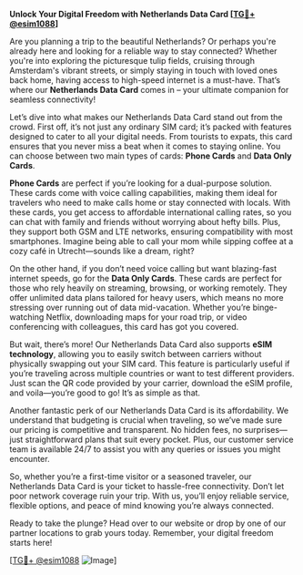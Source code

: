 **Unlock Your Digital Freedom with Netherlands Data Card [[TG💪+ @esim1088](https://t.me/s/esim1088)]**

Are you planning a trip to the beautiful Netherlands? Or perhaps you're already here and looking for a reliable way to stay connected? Whether you're into exploring the picturesque tulip fields, cruising through Amsterdam's vibrant streets, or simply staying in touch with loved ones back home, having access to high-speed internet is a must-have. That’s where our **Netherlands Data Card** comes in – your ultimate companion for seamless connectivity!

Let’s dive into what makes our Netherlands Data Card stand out from the crowd. First off, it’s not just any ordinary SIM card; it’s packed with features designed to cater to all your digital needs. From tourists to expats, this card ensures that you never miss a beat when it comes to staying online. You can choose between two main types of cards: **Phone Cards** and **Data Only Cards**.

**Phone Cards** are perfect if you’re looking for a dual-purpose solution. These cards come with voice calling capabilities, making them ideal for travelers who need to make calls home or stay connected with locals. With these cards, you get access to affordable international calling rates, so you can chat with family and friends without worrying about hefty bills. Plus, they support both GSM and LTE networks, ensuring compatibility with most smartphones. Imagine being able to call your mom while sipping coffee at a cozy café in Utrecht—sounds like a dream, right?

On the other hand, if you don’t need voice calling but want blazing-fast internet speeds, go for the **Data Only Cards**. These cards are perfect for those who rely heavily on streaming, browsing, or working remotely. They offer unlimited data plans tailored for heavy users, which means no more stressing over running out of data mid-vacation. Whether you’re binge-watching Netflix, downloading maps for your road trip, or video conferencing with colleagues, this card has got you covered.

But wait, there’s more! Our Netherlands Data Card also supports **eSIM technology**, allowing you to easily switch between carriers without physically swapping out your SIM card. This feature is particularly useful if you’re traveling across multiple countries or want to test different providers. Just scan the QR code provided by your carrier, download the eSIM profile, and voila—you’re good to go! It’s as simple as that.

Another fantastic perk of our Netherlands Data Card is its affordability. We understand that budgeting is crucial when traveling, so we’ve made sure our pricing is competitive and transparent. No hidden fees, no surprises—just straightforward plans that suit every pocket. Plus, our customer service team is available 24/7 to assist you with any queries or issues you might encounter.

So, whether you’re a first-time visitor or a seasoned traveler, our Netherlands Data Card is your ticket to hassle-free connectivity. Don’t let poor network coverage ruin your trip. With us, you’ll enjoy reliable service, flexible options, and peace of mind knowing you’re always connected.

Ready to take the plunge? Head over to our website or drop by one of our partner locations to grab yours today. Remember, your digital freedom starts here!

[[TG💪+ @esim1088](https://t.me/s/esim1088) ![Image](https://i.postimg.cc/Y0z9fWf4/image.png)]